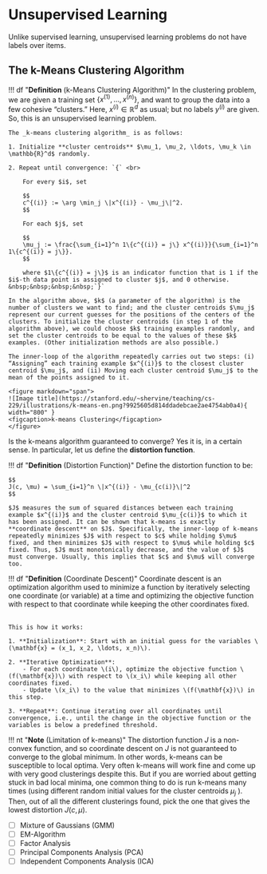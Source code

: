 # Unsupervised Learning

Unlike supervised learning, unsupervised learning problems do not have labels over items.

## The k-Means Clustering Algorithm

!!! df "**Definition** (k-Means Clustering Algorithm)"
    In the clustering problem, we are given a training set $\{x^{(1)}, \ldots, x^{(n)}\}$, and want to group the data into a few cohesive “clusters.” Here, $x^{(i)} \in \mathbb{R}^d$ as usual; but no labels $y^{(i)}$ are given. So, this is an unsupervised learning problem.

    The _k-means clustering algorithm_ is as follows:

    1. Initialize **cluster centroids** $\mu_1, \mu_2, \ldots, \mu_k \in \mathbb{R}^d$ randomly.

    2. Repeat until convergence: `{` <br>

        For every $i$, set

        $$
        c^{(i)} := \arg \min_j \|x^{(i)} - \mu_j\|^2.
        $$

        For each $j$, set

        $$
        \mu_j := \frac{\sum_{i=1}^n 1\{c^{(i)} = j\} x^{(i)}}{\sum_{i=1}^n 1\{c^{(i)} = j\}}.
        $$

        where $1\{c^{(i)} = j\}$ is an indicator function that is 1 if the $i$-th data point is assigned to cluster $j$, and 0 otherwise.
    &nbsp;&nbsp;&nbsp;&nbsp;`}`

    In the algorithm above, $k$ (a parameter of the algorithm) is the number of clusters we want to find; and the cluster centroids $\mu_j$ represent our current guesses for the positions of the centers of the clusters. To initialize the cluster centroids (in step 1 of the algorithm above), we could choose $k$ training examples randomly, and set the cluster centroids to be equal to the values of these $k$ examples. (Other initialization methods are also possible.)

    The inner-loop of the algorithm repeatedly carries out two steps: (i) “Assigning” each training example $x^{(i)}$ to the closest cluster centroid $\mu_j$, and (ii) Moving each cluster centroid $\mu_j$ to the mean of the points assigned to it. 

    <figure markdown="span">
    ![Image title](https://stanford.edu/~shervine/teaching/cs-229/illustrations/k-means-en.png?9925605d814ddadebcae2ae4754ab0a4){ width="800" }
    <figcaption>k-means Clustering</figcaption>
    </figure>

Is the k-means algorithm guaranteed to converge? Yes it is, in a certain sense. In particular, let us define the **distortion function**.

!!! df "**Definition** (Distortion Function)"
    Define the distortion function to be:

    $$
    J(c, \mu) = \sum_{i=1}^n \|x^{(i)} - \mu_{c(i)}\|^2
    $$

    $J$ measures the sum of squared distances between each training example $x^{(i)}$ and the cluster centroid $\mu_{c(i)}$ to which it has been assigned. It can be shown that k-means is exactly **coordinate descent** on $J$. Specifically, the inner-loop of k-means repeatedly minimizes $J$ with respect to $c$ while holding $\mu$ fixed, and then minimizes $J$ with respect to $\mu$ while holding $c$ fixed. Thus, $J$ must monotonically decrease, and the value of $J$ must converge. Usually, this implies that $c$ and $\mu$ will converge too.

!!! df "**Definition** (Coordinate Descent)"
    Coordinate descent is an optimization algorithm used to minimize a function by iteratively selecting one coordinate (or variable) at a time and optimizing the objective function with respect to that coordinate while keeping the other coordinates fixed.<br><br>

    This is how it works:

    1. **Initialization**: Start with an initial guess for the variables \(\mathbf{x} = (x_1, x_2, \ldots, x_n)\).

    2. **Iterative Optimization**:
        - For each coordinate \(i\), optimize the objective function \(f(\mathbf{x})\) with respect to \(x_i\) while keeping all other coordinates fixed.
        - Update \(x_i\) to the value that minimizes \(f(\mathbf{x})\) in this step.

    3. **Repeat**: Continue iterating over all coordinates until convergence, i.e., until the change in the objective function or the variables is below a predefined threshold.

!!! nt "**Note** (Limitation of k-means)"
    The distortion function $J$ is a non-convex function, and so coordinate
    descent on $J$ is not guaranteed to converge to the global minimum. In other
    words, k-means can be susceptible to local optima. Very often k-means will
    work fine and come up with very good clusterings despite this. But if you
    are worried about getting stuck in bad local minima, one common thing to
    do is run k-means many times (using different random initial values for the
    cluster centroids $\mu_{j}$ ). Then, out of all the different clusterings found, pick
    the one that gives the lowest distortion $J(c, \mu)$.

- [ ] Mixture of Gaussians (GMM)
- [ ] EM-Algorithm
- [ ] Factor Analysis
- [ ] Principal Components Analysis (PCA)
- [ ] Independent Components Analysis (ICA)